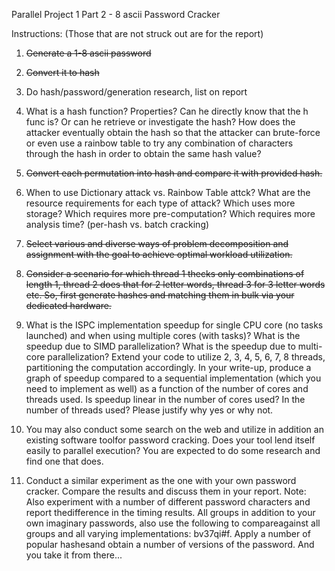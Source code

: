 Parallel Project 1 Part 2 - 8 ascii Password Cracker

Instructions: (Those that are not struck out are for the report)

1. ~~Generate a 1-8 ascii password~~

2. ~~Convert it to hash~~

3. Do hash/password/generation research, list on report

4. What is a hash function? Properties? Can he directly know that the h func is? Or can he retrieve or investigate the hash? How does the attacker eventually obtain the hash so that the attacker can brute-force or even use a rainbow table to try any combination of characters through the hash in order to obtain the same hash value?

5. ~~Convert each permutation into hash and compare it with provided hash.~~

6. When to use Dictionary attack vs. Rainbow Table attck? What are the resource requirements for each
   type of attack? Which uses more storage? Which requires more pre-computation? Which requires more analysis time? (per-hash vs. batch cracking)

7. ~~Select various and diverse ways of problem decomposition and assignment with the goal to achieve optimal workload utilization.~~

8. ~~Consider a scenario for which thread 1 thecks only combinations of length 1, thread 2 does that for 2 letter words, thread 3 for 3 letter words etc. So, first generate hashes and matching them in bulk via your dedicated hardware.~~

9. What is the ISPC implementation speedup for single CPU core (no tasks launched) and when using multiple cores (with tasks)? What is the speedup due to SIMD parallelization? What is the speedup due to multi-core parallelization? Extend your code to utilize 2, 3, 4, 5, 6, 7, 8 threads, partitioning the computation accordingly. In your write-up, produce a graph of speedup compared to a sequential implementation (which you need to implement as well) as a function of the number of cores and threads used. Is speedup linear in the number of cores used? In the number of threads used? Please justify why yes or why not.

10. You may also conduct some search on the web and utilize in addition an existing software toolfor password cracking. Does your tool lend itself easily to parallel execution? You are expected to do some research and find one that does. 

11. Conduct a similar experiment as the one with your own password cracker. Compare the results and discuss them in your report. Note: Also experiment with a number of different password characters and report thedifference in the timing results. All groups in addition to your own imaginary passwords, also use the following to compareagainst all groups and all varying implementations: bv37qi#f. Apply a number of popular hashesand obtain a number of versions of the password. And you take it from there...			


    ​		
    ​	